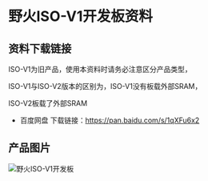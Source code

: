 # 野火ISO-V1开发板资料

## 资料下载链接
ISO-V1为旧产品，使用本资料时请务必注意区分产品类型，

ISO-V1与ISO-V2版本的区别为，ISO-V1没有板载外部SRAM，

ISO-V2板载了外部SRAM

* 百度网盘 下载链接：https://pan.baidu.com/s/1qXFu6x2


## 产品图片
![野火ISO-V1开发板](https://raw.githubusercontent.com/wiki/Embdefire/products/images/旧产品/野火ISO-V1开发板.jpg)
